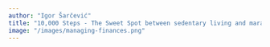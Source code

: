 ```yaml
---
author: "Igor Šarčević"
title: "10,000 Steps - The Sweet Spot between sedentary living and marathon running"
image: "/images/managing-finances.png"
---
```

